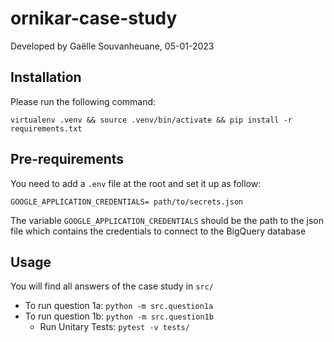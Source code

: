 # ornikar-case-study
Developed by Gaëlle Souvanheuane, 05-01-2023

## Installation
Please run the following command:

``virtualenv .venv && source .venv/bin/activate && pip install -r requirements.txt``

## Pre-requirements
You need to add a `.env` file at the root and set it up as follow:
````
GOOGLE_APPLICATION_CREDENTIALS= path/to/secrets.json
````
The variable `GOOGLE_APPLICATION_CREDENTIALS` should be the path to the json file
which contains the credentials to connect to the BigQuery database
## Usage
You will find all answers of the case study in `src/`
- To run question 1a: ` python -m src.question1a `
- To run question 1b: `python -m src.question1b`
  - Run Unitary Tests: `pytest -v tests/`
